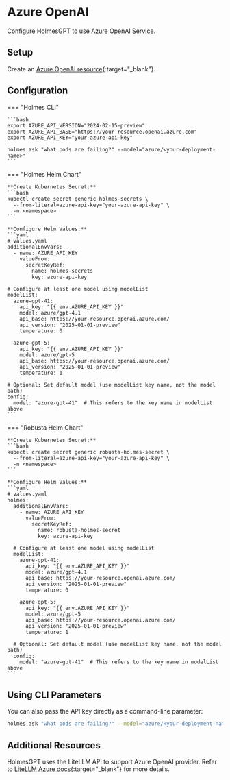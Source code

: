 # Azure OpenAI

Configure HolmesGPT to use Azure OpenAI Service.

## Setup

Create an [Azure OpenAI resource](https://learn.microsoft.com/en-us/azure/ai-services/openai/how-to/create-resource?pivots=web-portal#create-a-resource){:target="_blank"}.

## Configuration

=== "Holmes CLI"

    ```bash
    export AZURE_API_VERSION="2024-02-15-preview"
    export AZURE_API_BASE="https://your-resource.openai.azure.com"
    export AZURE_API_KEY="your-azure-api-key"

    holmes ask "what pods are failing?" --model="azure/<your-deployment-name>"
    ```

=== "Holmes Helm Chart"

    **Create Kubernetes Secret:**
    ```bash
    kubectl create secret generic holmes-secrets \
      --from-literal=azure-api-key="your-azure-api-key" \
      -n <namespace>
    ```

    **Configure Helm Values:**
    ```yaml
    # values.yaml
    additionalEnvVars:
      - name: AZURE_API_KEY
        valueFrom:
          secretKeyRef:
            name: holmes-secrets
            key: azure-api-key

    # Configure at least one model using modelList
    modelList:
      azure-gpt-41:
        api_key: "{{ env.AZURE_API_KEY }}"
        model: azure/gpt-4.1
        api_base: https://your-resource.openai.azure.com/
        api_version: "2025-01-01-preview"
        temperature: 0

      azure-gpt-5:
        api_key: "{{ env.AZURE_API_KEY }}"
        model: azure/gpt-5
        api_base: https://your-resource.openai.azure.com/
        api_version: "2025-01-01-preview"
        temperature: 1

    # Optional: Set default model (use modelList key name, not the model path)
    config:
      model: "azure-gpt-41"  # This refers to the key name in modelList above
    ```

=== "Robusta Helm Chart"

    **Create Kubernetes Secret:**
    ```bash
    kubectl create secret generic robusta-holmes-secret \
      --from-literal=azure-api-key="your-azure-api-key" \
      -n <namespace>
    ```

    **Configure Helm Values:**
    ```yaml
    # values.yaml
    holmes:
      additionalEnvVars:
        - name: AZURE_API_KEY
          valueFrom:
            secretKeyRef:
              name: robusta-holmes-secret
              key: azure-api-key

      # Configure at least one model using modelList
      modelList:
        azure-gpt-41:
          api_key: "{{ env.AZURE_API_KEY }}"
          model: azure/gpt-4.1
          api_base: https://your-resource.openai.azure.com/
          api_version: "2025-01-01-preview"
          temperature: 0

        azure-gpt-5:
          api_key: "{{ env.AZURE_API_KEY }}"
          model: azure/gpt-5
          api_base: https://your-resource.openai.azure.com/
          api_version: "2025-01-01-preview"
          temperature: 1

      # Optional: Set default model (use modelList key name, not the model path)
      config:
        model: "azure-gpt-41"  # This refers to the key name in modelList above
    ```

## Using CLI Parameters

You can also pass the API key directly as a command-line parameter:

```bash
holmes ask "what pods are failing?" --model="azure/<your-deployment-name>" --api-key="your-api-key"
```

## Additional Resources

HolmesGPT uses the LiteLLM API to support Azure OpenAI provider. Refer to [LiteLLM Azure docs](https://litellm.vercel.app/docs/providers/azure){:target="_blank"} for more details.

